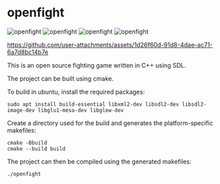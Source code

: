 # openfight

![openfight](./images//openfight-1.png)
![openfight](./images//openfight-2.png)
![openfight](./images//openfight-3.png)
![openfight](./images//openfight-4.png)

https://github.com/user-attachments/assets/1d26f60d-91d8-4dae-ac71-6a7d8bc14b7e




This is an open source fighting game written in C++ using SDL.

The project can be built using cmake.


To build in ubuntu, install the required packages:

    sudo apt install build-essential libxml2-dev libsdl2-dev libsdl2-image-dev libglu1-mesa-dev libglew-dev

Create a directory used for the build and generates the platform-specific makefiles:

    cmake -Bbuild
    cmake --build build
    

The project can then be compiled using the generated makefiles:

    ./openfight
